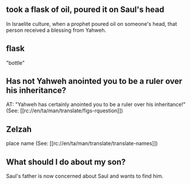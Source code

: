 ## took a flask of oil, poured it on Saul's head ##

In Israelite culture, when a prophet poured oil on someone's head, that person received a blessing from Yahweh.

## flask ##

"bottle"

## Has not Yahweh anointed you to be a ruler over his inheritance? ##

AT: "Yahweh has certainly anointed you to be a ruler over his inheritance!" (See: [[rc://en/ta/man/translate/figs-rquestion]])

## Zelzah ##

place name (See: [[rc://en/ta/man/translate/translate-names]])

## What should I do about my son? ##

Saul's father is now concerned about Saul and wants to find him.